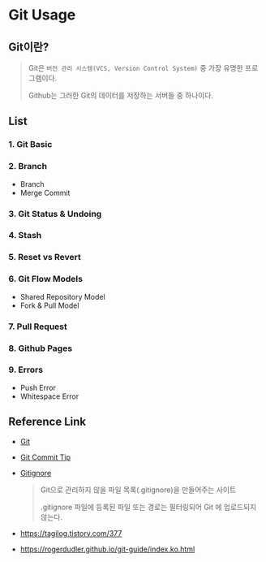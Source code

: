 # Git Usage

## Git이란?

> Git은 `버전 관리 시스템(VCS, Version Control System)` 중 가장 유명한 프로그램이다.
>
> Github는 그러한 Git의 데이터를 저장하는 서버들 중 하나이다.



## List

### 1. Git Basic

### 2. Branch

- Branch
- Merge Commit

### 3. Git Status & Undoing

### 4. Stash

### 5. Reset vs Revert

### 6. Git  Flow Models

- Shared Repository Model
- Fork & Pull Model

### 7. Pull Request

### 8. Github Pages

### 9. Errors

- Push Error
- Whitespace Error





## Reference Link

- [Git](https://git-scm.com/book/ko/v2)

- [Git Commit Tip](https://meetup.toast.com/posts/106)

- [Gitignore](https://www.gitignore.io/)

  > Git으로 관리하지 않을 파일 목록(.gitignore)을 만들어주는 사이트
  >
  > .gitignore 파일에 등록된 파일 또는 경로는 필터링되어 Git 에 업로드되지 않는다.

- https://tagilog.tistory.com/377
- https://rogerdudler.github.io/git-guide/index.ko.html

 